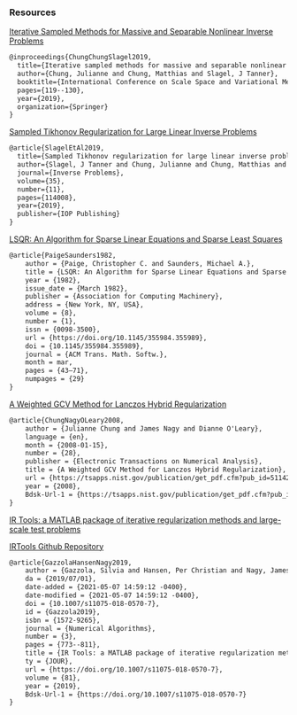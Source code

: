### Resources

[Iterative Sampled Methods for Massive and Separable Nonlinear Inverse Problems](https://par.nsf.gov/servlets/purl/10108292)
```latex
@inproceedings{ChungChungSlagel2019,
  title={Iterative sampled methods for massive and separable nonlinear inverse problems},
  author={Chung, Julianne and Chung, Matthias and Slagel, J Tanner},
  booktitle={International Conference on Scale Space and Variational Methods in Computer Vision},
  pages={119--130},
  year={2019},
  organization={Springer}
}
```

[Sampled Tikhonov Regularization for Large Linear Inverse Problems](https://arxiv.org/abs/1812.06165)
```latex
@article{SlagelEtAl2019,
  title={Sampled Tikhonov regularization for large linear inverse problems},
  author={Slagel, J Tanner and Chung, Julianne and Chung, Matthias and Kozak, David and Tenorio, Luis},
  journal={Inverse Problems},
  volume={35},
  number={11},
  pages={114008},
  year={2019},
  publisher={IOP Publishing}
}
```


[LSQR: An Algorithm for Sparse Linear Equations and Sparse Least Squares](https://web.stanford.edu/group/SOL/software/lsqr/lsqr-toms82a.pdf)
```latex
@article{PaigeSaunders1982,
    author = {Paige, Christopher C. and Saunders, Michael A.},
    title = {LSQR: An Algorithm for Sparse Linear Equations and Sparse Least Squares},
    year = {1982},
    issue_date = {March 1982},
    publisher = {Association for Computing Machinery},
    address = {New York, NY, USA},
    volume = {8},
    number = {1},
    issn = {0098-3500},
    url = {https://doi.org/10.1145/355984.355989},
    doi = {10.1145/355984.355989},
    journal = {ACM Trans. Math. Softw.},
    month = mar,
    pages = {43–71},
    numpages = {29}
}
```

[A Weighted GCV Method for Lanczos Hybrid Regularization](https://www.nist.gov/publications/weighted-gcv-method-lanczos-hybrid-regularization)


```latex
@article{ChungNagyOLeary2008,
	author = {Julianne Chung and James Nagy and Dianne O'Leary},
	language = {en},
	month = {2008-01-15},
	number = {28},
	publisher = {Electronic Transactions on Numerical Analysis},
	title = {A Weighted GCV Method for Lanczos Hybrid Regularization},
	url = {https://tsapps.nist.gov/publication/get_pdf.cfm?pub_id=51142},
	year = {2008},
	Bdsk-Url-1 = {https://tsapps.nist.gov/publication/get_pdf.cfm?pub_id=51142}
}

```


[IR Tools: a MATLAB package of iterative regularization methods and large-scale test problems](https://arxiv.org/abs/1712.05602)

[IRTools Github Repository](https://github.com/jnagy1/IRtools)
```latex
@article{GazzolaHansenNagy2019,
	author = {Gazzola, Silvia and Hansen, Per Christian and Nagy, James G.},
	da = {2019/07/01},
	date-added = {2021-05-07 14:59:12 -0400},
	date-modified = {2021-05-07 14:59:12 -0400},
	doi = {10.1007/s11075-018-0570-7},
	id = {Gazzola2019},
	isbn = {1572-9265},
	journal = {Numerical Algorithms},
	number = {3},
	pages = {773--811},
	title = {IR Tools: a MATLAB package of iterative regularization methods and large-scale test problems},
	ty = {JOUR},
	url = {https://doi.org/10.1007/s11075-018-0570-7},
	volume = {81},
	year = {2019},
	Bdsk-Url-1 = {https://doi.org/10.1007/s11075-018-0570-7}
}
```




